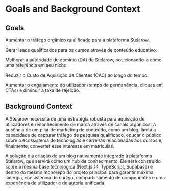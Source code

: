 # Goals and Background Context

## Goals
Aumentar o tráfego orgânico qualificado para a plataforma Stelarow.

Gerar leads qualificados para os cursos através de conteúdo educativo.

Melhorar a autoridade de domínio (DA) da Stelarow, posicionando-a como uma referência em seu nicho.

Reduzir o Custo de Aquisição de Clientes (CAC) ao longo do tempo.

Aumentar o engajamento do utilizador (tempo de permanência, cliques em CTAs) e diminuir a taxa de rejeição.

## Background Context
A Stelarow necessita de uma estratégia robusta para aquisição de utilizadores e reconhecimento de marca através de canais orgânicos. A ausência de um pilar de marketing de conteúdo, como um blog, limita a capacidade de capturar tráfego de pesquisa qualificado, educar o público sobre o ecossistema de tecnologias e carreiras relacionadas aos cursos e, finalmente, converter esse interesse em matrículas.

A solução é a criação de um blog nativamente integrado à plataforma Stelarow, que servirá como um hub de conhecimento. Ele será construído sobre a mesma base tecnológica (Next.js 14, TypeScript, Supabase) e dentro do mesmo monorepo do projeto principal para garantir máxima sinergia, consistência de código, compartilhamento de componentes e uma experiência de utilizador e de autoria unificada.